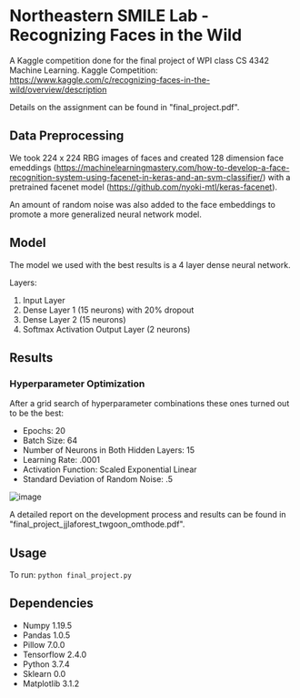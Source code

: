 # Northeastern SMILE Lab - Recognizing Faces in the Wild
A Kaggle competition done for the final project of WPI class CS 4342 Machine Learning.
Kaggle Competition: https://www.kaggle.com/c/recognizing-faces-in-the-wild/overview/description


Details on the assignment can be found in "final_project.pdf".

## Data Preprocessing

We took 224 x 224 RBG images of faces and created 128 dimension face emeddings (https://machinelearningmastery.com/how-to-develop-a-face-recognition-system-using-facenet-in-keras-and-an-svm-classifier/) with a pretrained facenet model (https://github.com/nyoki-mtl/keras-facenet). 

An amount of random noise was also added to the face embeddings to promote a more generalized neural network model.

## Model

The model we used with the best results is a 4 layer dense neural network.

Layers:
1. Input Layer
2. Dense Layer 1 (15 neurons) with 20% dropout
3. Dense Layer 2 (15 neurons)
4. Softmax Activation Output Layer (2 neurons)

## Results

### Hyperparameter Optimization

After a grid search of hyperparameter combinations these ones turned out to be the best:
- Epochs: 20
- Batch Size: 64
- Number of Neurons in Both Hidden Layers: 15
- Learning Rate: .0001
- Activation Function: Scaled Exponential Linear
- Standard Deviation of Random Noise: .5

![image](https://user-images.githubusercontent.com/32044950/120908291-ad1fad00-c636-11eb-9e28-3755dc65fa58.png)

A detailed report on the development process and results can be found in "final_project_jjlaforest_twgoon_omthode.pdf".

## Usage

To run: `python final_project.py`

## Dependencies

- Numpy 1.19.5
- Pandas 1.0.5
- Pillow 7.0.0
- Tensorflow 2.4.0
- Python 3.7.4
- Sklearn 0.0
- Matplotlib 3.1.2
